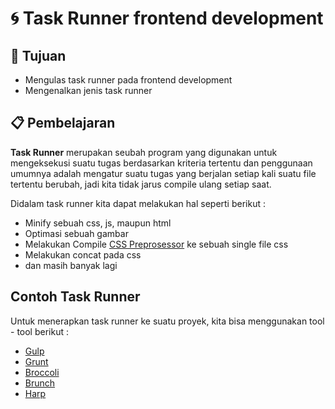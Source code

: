 # :cyclone: Task Runner frontend development

## :bookmark_tabs: Tujuan

- Mengulas task runner pada frontend development
- Mengenalkan jenis task runner

## :clipboard: Pembelajaran

**Task Runner** merupakan seubah program yang digunakan untuk mengeksekusi suatu tugas berdasarkan kriteria tertentu dan penggunaan umumnya adalah mengatur suatu tugas yang berjalan setiap kali suatu file tertentu berubah, jadi kita tidak jarus compile ulang setiap saat.

Didalam task runner kita dapat melakukan hal seperti berikut :

- Minify sebuah css, js, maupun html
- Optimasi sebuah gambar
- Melakukan Compile [CSS Preprosessor](preprocessor-css.md) ke sebuah single file css
- Melakukan concat pada css
- dan masih banyak lagi

## Contoh Task Runner

Untuk menerapkan task runner ke suatu proyek, kita bisa menggunakan tool - tool berikut :

- [Gulp](https://gulpjs.com/)
- [Grunt](https://gruntjs.com/)
- [Broccoli](http://broccolijs.com/)
- [Brunch](https://brunch.io/)
- [Harp](http://harpjs.com/)
